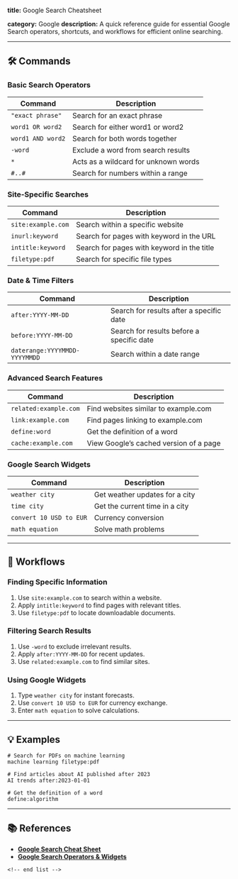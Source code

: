 **title:** Google Search Cheatsheet

**category:** Google
**description:** A quick reference guide for essential Google Search operators, shortcuts, and workflows for efficient online searching.

---

## 🛠️ Commands

### **Basic Search Operators**

| Command             | Description                          |
| ------------------- | ------------------------------------ |
| `"exact phrase"`  | Search for an exact phrase           |
| `word1 OR word2`  | Search for either word1 or word2     |
| `word1 AND word2` | Search for both words together       |
| `-word`           | Exclude a word from search results   |
| `*`               | Acts as a wildcard for unknown words |
| `#..#`            | Search for numbers within a range    |

### **Site-Specific Searches**

| Command              | Description                                |
| -------------------- | ------------------------------------------ |
| `site:example.com` | Search within a specific website           |
| `inurl:keyword`    | Search for pages with keyword in the URL   |
| `intitle:keyword`  | Search for pages with keyword in the title |
| `filetype:pdf`     | Search for specific file types             |

### **Date & Time Filters**

| Command                         | Description                               |
| ------------------------------- | ----------------------------------------- |
| `after:YYYY-MM-DD`            | Search for results after a specific date  |
| `before:YYYY-MM-DD`           | Search for results before a specific date |
| `daterange:YYYYMMDD-YYYYMMDD` | Search within a date range                |

### **Advanced Search Features**

| Command                 | Description                             |
| ----------------------- | --------------------------------------- |
| `related:example.com` | Find websites similar to example.com    |
| `link:example.com`    | Find pages linking to example.com       |
| `define:word`         | Get the definition of a word            |
| `cache:example.com`   | View Google’s cached version of a page |

### **Google Search Widgets**

| Command                   | Description                    |
| ------------------------- | ------------------------------ |
| `weather city`          | Get weather updates for a city |
| `time city`             | Get the current time in a city |
| `convert 10 USD to EUR` | Currency conversion            |
| `math equation`         | Solve math problems            |

---

## 🔄 Workflows

### **Finding Specific Information**

1. Use `site:example.com` to search within a website.
2. Apply `intitle:keyword` to find pages with relevant titles.
3. Use `filetype:pdf` to locate downloadable documents.

### **Filtering Search Results**

1. Use `-word` to exclude irrelevant results.
2. Apply `after:YYYY-MM-DD` for recent updates.
3. Use `related:example.com` to find similar sites.

### **Using Google Widgets**

1. Type `weather city` for instant forecasts.
2. Use `convert 10 USD to EUR` for currency exchange.
3. Enter `math equation` to solve calculations.

---

## 💡 Examples

```shell
# Search for PDFs on machine learning
machine learning filetype:pdf

# Find articles about AI published after 2023
AI trends after:2023-01-01

# Get the definition of a word
define:algorithm
```

---

## 📚 References

- **[Google Search Cheat Sheet](https://quickref.me/google-search.html)**
- **[Google Search Operators &amp; Widgets](https://www.makeuseof.com/tag/best-google-search-tips-pdf/)**

```
<!-- end list -->
```
